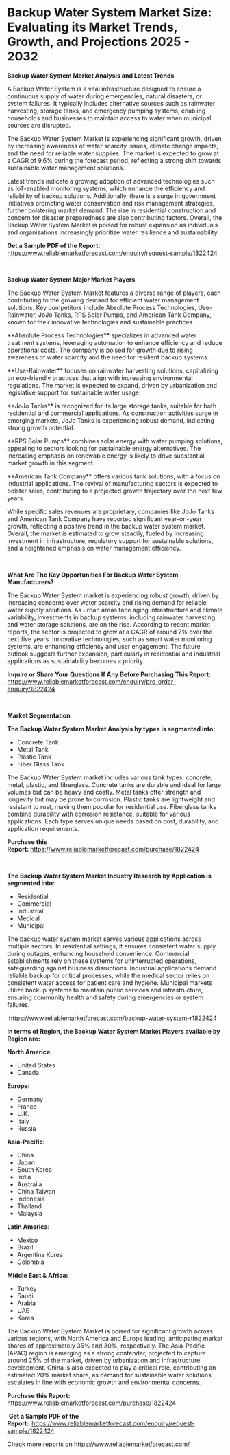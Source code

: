 <p><h1>Backup Water System Market Size: Evaluating its Market Trends, Growth, and Projections 2025 - 2032</h1></p><p><strong>Backup Water System Market Analysis and Latest Trends</strong></p>
<p><p>A Backup Water System is a vital infrastructure designed to ensure a continuous supply of water during emergencies, natural disasters, or system failures. It typically includes alternative sources such as rainwater harvesting, storage tanks, and emergency pumping systems, enabling households and businesses to maintain access to water when municipal sources are disrupted.</p><p>The Backup Water System Market is experiencing significant growth, driven by increasing awareness of water scarcity issues, climate change impacts, and the need for reliable water supplies. The market is expected to grow at a CAGR of 9.6% during the forecast period, reflecting a strong shift towards sustainable water management solutions. </p><p>Latest trends indicate a growing adoption of advanced technologies such as IoT-enabled monitoring systems, which enhance the efficiency and reliability of backup solutions. Additionally, there is a surge in government initiatives promoting water conservation and risk management strategies, further bolstering market demand. The rise in residential construction and concern for disaster preparedness are also contributing factors. Overall, the Backup Water System Market is poised for robust expansion as individuals and organizations increasingly prioritize water resilience and sustainability.</p></p>
<p><strong>Get a Sample PDF of the Report:&nbsp;</strong> <a href="https://www.reliablemarketforecast.com/enquiry/request-sample/1822424?utm_campaign=2111&utm_medium=2&utm_source=Github&utm_content=ia&utm_term=18022025&utm_id=backup-water-system">https://www.reliablemarketforecast.com/enquiry/request-sample/1822424</a></p>
<p>&nbsp;</p>
<p><strong>Backup Water System Major Market Players</strong></p>
<p><p>The Backup Water System Market features a diverse range of players, each contributing to the growing demand for efficient water management solutions. Key competitors include Absolute Process Technologies, Use-Rainwater, JoJo Tanks, RPS Solar Pumps, and American Tank Company, known for their innovative technologies and sustainable practices.</p><p>**Absolute Process Technologies** specializes in advanced water treatment systems, leveraging automation to enhance efficiency and reduce operational costs. The company is poised for growth due to rising awareness of water scarcity and the need for resilient backup systems.</p><p>**Use-Rainwater** focuses on rainwater harvesting solutions, capitalizing on eco-friendly practices that align with increasing environmental regulations. The market is expected to expand, driven by urbanization and legislative support for sustainable water usage.</p><p>**JoJo Tanks** is recognized for its large storage tanks, suitable for both residential and commercial applications. As construction activities surge in emerging markets, JoJo Tanks is experiencing robust demand, indicating strong growth potential.</p><p>**RPS Solar Pumps** combines solar energy with water pumping solutions, appealing to sectors looking for sustainable energy alternatives. The increasing emphasis on renewable energy is likely to drive substantial market growth in this segment.</p><p>**American Tank Company** offers various tank solutions, with a focus on industrial applications. The revival of manufacturing sectors is expected to bolster sales, contributing to a projected growth trajectory over the next few years.</p><p>While specific sales revenues are proprietary, companies like JoJo Tanks and American Tank Company have reported significant year-on-year growth, reflecting a positive trend in the backup water system market. Overall, the market is estimated to grow steadily, fueled by increasing investment in infrastructure, regulatory support for sustainable solutions, and a heightened emphasis on water management efficiency.</p></p>
<p>&nbsp;</p>
<p><strong>What Are The Key Opportunities For Backup Water System Manufacturers?</strong></p>
<p><p>The Backup Water System market is experiencing robust growth, driven by increasing concerns over water scarcity and rising demand for reliable water supply solutions. As urban areas face aging infrastructure and climate variability, investments in backup systems, including rainwater harvesting and water storage solutions, are on the rise. According to recent market reports, the sector is projected to grow at a CAGR of around 7% over the next five years. Innovative technologies, such as smart water monitoring systems, are enhancing efficiency and user engagement. The future outlook suggests further expansion, particularly in residential and industrial applications as sustainability becomes a priority.</p></p>
<p><strong>Inquire or Share Your Questions If Any Before Purchasing This Report:</strong> <a href="https://www.reliablemarketforecast.com/enquiry/pre-order-enquiry/1822424?utm_campaign=2111&utm_medium=2&utm_source=Github&utm_content=ia&utm_term=18022025&utm_id=backup-water-system">https://www.reliablemarketforecast.com/enquiry/pre-order-enquiry/1822424</a></p>
<p>&nbsp;</p>
<p><strong>Market Segmentation</strong></p>
<p><strong>The Backup Water System Market Analysis by types is segmented into:</strong></p>
<p><ul><li>Concrete Tank</li><li>Metal Tank</li><li>Plastic Tank</li><li>Fiber Glass Tank</li></ul></p>
<p><p>The Backup Water System market includes various tank types: concrete, metal, plastic, and fiberglass. Concrete tanks are durable and ideal for large volumes but can be heavy and costly. Metal tanks offer strength and longevity but may be prone to corrosion. Plastic tanks are lightweight and resistant to rust, making them popular for residential use. Fiberglass tanks combine durability with corrosion resistance, suitable for various applications. Each type serves unique needs based on cost, durability, and application requirements.</p></p>
<p><strong>Purchase this Report:&nbsp;</strong><a href="https://www.reliablemarketforecast.com/purchase/1822424?utm_campaign=2111&utm_medium=2&utm_source=Github&utm_content=ia&utm_term=18022025&utm_id=backup-water-system">https://www.reliablemarketforecast.com/purchase/1822424</a></p>
<p>&nbsp;</p>
<p><strong>The Backup Water System Market Industry Research by Application is segmented into:</strong></p>
<p><ul><li>Residential</li><li>Commercial</li><li>Industrial</li><li>Medical</li><li>Municipal</li></ul></p>
<p><p>The backup water system market serves various applications across multiple sectors. In residential settings, it ensures consistent water supply during outages, enhancing household convenience. Commercial establishments rely on these systems for uninterrupted operations, safeguarding against business disruptions. Industrial applications demand reliable backup for critical processes, while the medical sector relies on consistent water access for patient care and hygiene. Municipal markets utilize backup systems to maintain public services and infrastructure, ensuring community health and safety during emergencies or system failures.</p></p>
<p><a href="https://www.reliablemarketforecast.com/backup-water-system-r1822424?utm_campaign=2111&utm_medium=2&utm_source=Github&utm_content=ia&utm_term=18022025&utm_id=backup-water-system">&nbsp;https://www.reliablemarketforecast.com/backup-water-system-r1822424</a></p>
<p><strong>In terms of Region, the Backup Water System Market Players available by Region are:</strong></p>
<p>
    <p> <strong> North America: </strong>
        <ul>
            <li>United States</li>
            <li>Canada</li>
        </ul>
        </p> 
    <p> <strong> Europe: </strong>
        <ul>
            <li>Germany</li>
            <li>France</li>
            <li>U.K.</li>
            <li>Italy</li>
            <li>Russia</li>
        </ul>
        </p> 
    <p> <strong> Asia-Pacific: </strong>
        <ul>
            <li>China</li>
            <li>Japan</li>
            <li>South Korea</li>
            <li>India</li>
            <li>Australia</li>
            <li>China Taiwan</li>
            <li>Indonesia</li>
            <li>Thailand</li>
            <li>Malaysia</li>
        </ul>
        </p> 
    <p> <strong> Latin America: </strong>
        <ul>
            <li>Mexico</li>
            <li>Brazil</li>
            <li>Argentina Korea</li>
            <li>Colombia</li>
        </ul>
        </p> 
    <p> <strong> Middle East & Africa: </strong>
        <ul>
            <li>Turkey</li>
            <li>Saudi</li>
            <li>Arabia</li>
            <li>UAE</li>
            <li>Korea</li>
        </ul>
    </p>
    </p>
<p><p>The Backup Water System Market is poised for significant growth across various regions, with North America and Europe leading, anticipating market shares of approximately 35% and 30%, respectively. The Asia-Pacific (APAC) region is emerging as a strong contender, projected to capture around 25% of the market, driven by urbanization and infrastructure development. China is also expected to play a critical role, contributing an estimated 20% market share, as demand for sustainable water solutions escalates in line with economic growth and environmental concerns.</p></p>
<p><strong>Purchase this Report: </strong><a href="https://www.reliablemarketforecast.com/purchase/1822424?utm_campaign=2111&utm_medium=2&utm_source=Github&utm_content=ia&utm_term=18022025&utm_id=backup-water-system">https://www.reliablemarketforecast.com/purchase/1822424</a></p>
<p>&nbsp;<strong>Get a Sample PDF of the Report:&nbsp;&nbsp;</strong><a href="https://www.reliablemarketforecast.com/enquiry/request-sample/1822424?utm_campaign=2111&utm_medium=2&utm_source=Github&utm_content=ia&utm_term=18022025&utm_id=backup-water-system">https://www.reliablemarketforecast.com/enquiry/request-sample/1822424</a></p>
<p><strong></strong></p>
<p>Check more reports on <a href="https://www.reliablemarketforecast.com/?utm_campaign=2111&utm_medium=2&utm_source=Github&utm_content=ia&utm_term=18022025&utm_id=backup-water-system">https://www.reliablemarketforecast.com/</a></p>